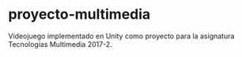 # proyecto-multimedia
Videojuego implementado en Unity como proyecto para la asignatura Tecnologías Multimedia 2017-2.
